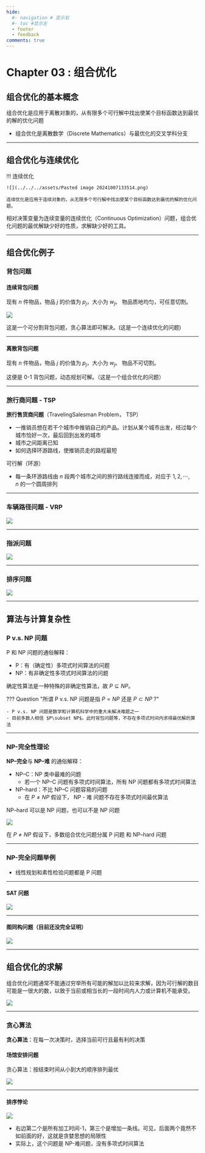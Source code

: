 ```yaml
---
hide:
  #- navigation # 显示右
  #- toc #显示左
  - footer
  - feedback
comments: true
--- 
```

# Chapter 03 : 组合优化

## 组合优化的基本概念

组合优化是应用于离散对象的，从有限多个可行解中找出使某个目标函数达到最优的解的优化问题

- 组合优化是离散数学（Discrete Mathematics）与最优化的交叉学科分支
***
## 组合优化与连续优化

!!! 连续优化

	![](../../../assets/Pasted image 20241007133514.png)
	
	连续优化是应用于连续对象的，从无限多个可行解中找出使某个目标函数达到最优的解的优化问题。

相对决策变量为连续变量的连续优化（Continuous Optimization）问题，组合优化问题的最优解缺少好的性质，求解缺少好的工具。
***
## 组合优化例子

### 背包问题

#### 连续背包问题

现有 $n$ 件物品，物品 $j$ 的价值为 $p_j$，大小为 $w_j$。 物品质地均匀，可任意切割。

![](../../../assets/Pasted%20image%2020241007134552.png)

这是一个可分割背包问题，贪心算法即可解决。(这是一个连续优化的问题)
***
#### 离散背包问题

现有 $n$ 件物品，物品 $j$ 的价值为 $p_j$，大小为 $w_j$。 物品不可切割。

这便是 0-1 背包问题，动态规划可解。（这是一个组合优化的问题）
***
### 旅行商问题 - TSP

**旅行售货商问题**（TravelingSalesman Problem， TSP）

- 一推销员想在若干个城市中推销自己的产品。计划从某个城市出发，经过每个城市恰好一次，最后回到出发的城市
- 城市之间距离已知
- 如何选择环游路线，使推销员走的路程最短

可行解（环游）

- 每一条环游路线由 $n$ 段两个城市之间的旅行路线连接而成，对应于 $1,2,⋯,n$ 的一个圆周排列
***
### 车辆路径问题 - VRP

![](../../../assets/Pasted%20image%2020241007140714.png)
***
### 指派问题

![](../../../assets/Pasted%20image%2020241007140945.png)
***
### 排序问题

![](../../../assets/Pasted%20image%2020241007141019.png)
***
## 算法与计算复杂性

### P v.s. NP 问题

P 和 NP 问题的通俗解释：

- P：有（确定性）多项式时间算法的问题
- NP：有非确定性多项式时间算法的问题

确定性算法是一种特殊的非确定性算法，故 $P\subseteq NP$。

??? Question "所谓 P v.s. NP 问题是指 $P=NP$ 还是 $P\subset NP$ ?"

	- P v.s. NP 问题是数学和计算机科学中的重大未解决难题之一
	- 目前多数人相信 $P\subset NP$。此时背包问题等，不存在多项式时间内求得最优解的算法
***
### NP-完全性理论

**NP–完全**与 **NP–难** 的通俗解释：

- NP–C：NP 类中最难的问题
    - 若一个 NP–C 问题有多项式时间算法，所有 NP 问题都有多项式时间算法
- NP–hard：不比 NP–C 问题容易的问题
    - 在 $P\not=NP$ 假设下， NP - 难 问题不存在多项式时间最优算法

NP–hard 可以是 NP 问题，也可以不是 NP 问题

![](../../../assets/Pasted%20image%2020241007152242.png)

在 $P\not=NP$ 假设下，多数组合优化问题分属 P 问题 和 NP–hard 问题
***
### NP-完全问题举例

- 线性规划和素性检验问题都是 P 问题
***
#### SAT 问题

![](../../../assets/Pasted%20image%2020241007152552.png)
***
#### 图同构问题（目前还没完全证明）

![](../../../assets/Pasted%20image%2020241007152619.png)
***
## 组合优化的求解

组合优化问题通常不能通过穷举所有可能的解加以比较来求解，因为可行解的数目可能是一很大的数，以致于当前或相当长的一段时间内人力或计算机不能承受。

![](../../../assets/Pasted%20image%2020241007162505.png)
***
### 贪心算法

**贪心算法**：在每一次决策时，选择当前可行且最有利的决策

#### 场馆安排问题

贪心算法：按结束时间从小到大的顺序排列最优

![](../../../assets/Pasted%20image%2020241007200021.png)
***
#### 排序悖论

![](../../../assets/Pasted%20image%2020241007200225.png)

- 右边第二个是所有加工时间-1，第三个是增加一条线。可见，后面两个竟然不如前面的好，这就是贪婪思想的局限性
- 实际上，这个问题是 NP-难问题，没有多项式时间算法